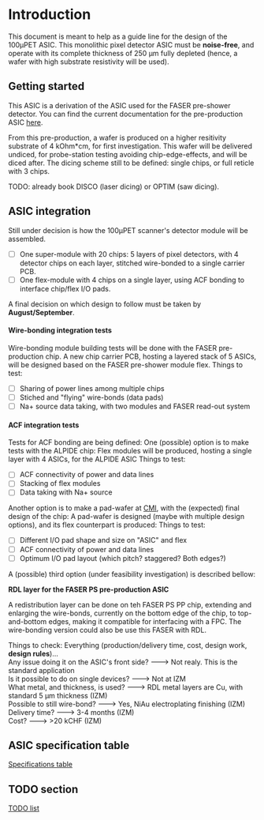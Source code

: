# Introduction

This document is meant to help as a guide line for the design of the 100µPET ASIC. This monolithic pixel detector ASIC must be **noise-free**, and operate with its complete thickness of 250 µm fully depleted (hence, a wafer with high substrate resistivity will be used).

## Getting started

This ASIC is a derivation of the ASIC used for the FASER pre-shower detector. You can find the current documentation for the pre-production ASIC [here](https://gitlab.cern.ch/mupet/reference\_documents/-/blob/main/FASER\_MAIN.pdf).

From this pre-production, a wafer is produced on a higher resitivity substrate of 4 kOhm\*cm, for first investigation. This wafer will be delivered undiced, for probe-station testing avoiding chip-edge-effects, and will be diced after. The dicing scheme still to be defined: single chips, or full reticle with 3 chips.

TODO: already book DISCO (laser dicing) or OPTIM (saw dicing).

## ASIC integration

Still under decision is how the 100µPET scanner's detector module will be assembled.

* [ ] One super-module with 20 chips: 5 layers of pixel detectors, with 4 detector chips on each layer, stitched wire-bonded to a single carrier PCB.
* [ ] One flex-module with 4 chips on a single layer, using ACF bonding to interface chip/flex I/O pads.

A final decision on which design to follow must be taken by **August/September**.

#### Wire-bonding integration tests

Wire-bonding module building tests will be done with the FASER pre-production chip. A new chip carrier PCB, hosting a layered stack of 5 ASICs, will be designed based on the FASER pre-shower module flex. Things to test:

* [ ] Sharing of power lines among multiple chips
* [ ] Stiched and "flying" wire-bonds (data pads)
* [ ] Na+ source data taking, with two modules and FASER read-out system

#### ACF integration tests

Tests for ACF bonding are being defined: One (possible) option is to make tests with the ALPIDE chip: Flex modules will be produced, hosting a single layer with 4 ASICs, for the ALPIDE ASIC Things to test:

* [ ] ACF connectivity of power and data lines
* [ ] Stacking of flex modules
* [ ] Data taking with Na+ source

Another option is to make a pad-wafer at [CMI](https://www.epfl.ch/research/facilities/cmi/), with the (expected) final design of the chip: A pad-wafer is designed (maybe with multiple design options), and its flex counterpart is produced: Things to test:

* [ ] Different I/O pad shape and size on "ASIC" and flex
* [ ] ACF connectivity of power and data lines
* [ ] Optimum I/O pad layout (which pitch? staggered? Both edges?)

A (possible) third option (under feasibility investigation) is described bellow:

**RDL layer for the FASER PS pre-production ASIC**

A redistribution layer can be done on teh FASER PS PP chip, extending and enlarging the wire-bonds, currently on the bottom edge of the chip, to top-and-bottom edges, making it compatible for interfacing with a FPC. The wire-bonding version could also be use this FASER with RDL.

Things to check: Everything (production/delivery time, cost, design work, **design rules**)...\
Any issue doing it on the ASIC's front side? ---> Not realy. This is the standard application\
Is it possible to do on single devices? ---> Not at IZM\
What metal, and thickness, is used? ---> RDL metal layers are Cu, with standard 5 µm thickness (IZM)\
Possible to still wire-bond? ---> Yes, NiAu electroplating finishing (IZM)\
Delivery time? ---> 3-4 months (IZM)\
Cost? ---> >20 kCHF (IZM)

## ASIC specification table

[Specifications table](specs\_table.md)

## TODO section

[TODO list](specs\_table.md)
